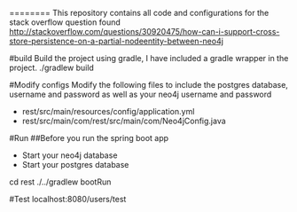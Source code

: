 
========
This repository contains all code and configurations for the stack overflow question found http://stackoverflow.com/questions/30920475/how-can-i-support-cross-store-persistence-on-a-partial-nodeentity-between-neo4j

#build
Build the project using gradle, I have included a gradle wrapper in the project.
./gradlew build

#Modify configs
Modify the following files to include the postgres database, username and password as well as your neo4j username and password
* rest/src/main/resources/config/application.yml
* rest/src/main/com/rest/src/main/com/Neo4jConfig.java

#Run
##Before you run the spring boot app
* Start your neo4j database
* Start your postgres database

cd rest
./../gradlew bootRun

#Test
localhost:8080/users/test
